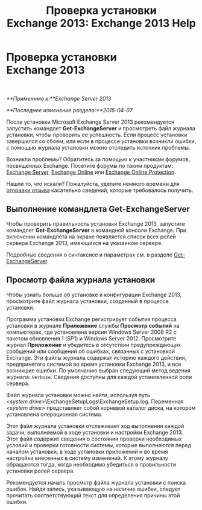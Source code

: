 ﻿---
title: 'Проверка установки Exchange 2013: Exchange 2013 Help'
TOCTitle: Проверка установки Exchange 2013
ms:assetid: fdd20a2a-c8c1-4d17-b813-3c05d88a4411
ms:mtpsurl: https://technet.microsoft.com/ru-ru/library/Bb125254(v=EXCHG.150)
ms:contentKeyID: 50489576
ms.date: 04/30/2018
mtps_version: v=EXCHG.150
ms.translationtype: HT
---

# Проверка установки Exchange 2013

 

_**Применимо к:**Exchange Server 2013_

_**Последнее изменение раздела:**2015-04-07_

После установки Microsoft Exchange Server 2013 рекомендуется запустить командлет **Get-ExchangeServer** и просмотреть файл журнала установки, чтобы проверить ее успешность. Если процесс установки завершился со сбоем, или если в процессе установки возникли ошибки, с помощью журнала установки можно отследить источник проблемы.

Возникли проблемы? Обратитесь за помощью к участникам форумов, посвященных Exchange. Посетите форумы по таким продуктам: [Exchange Server](https://go.microsoft.com/fwlink/p/?linkid=60612), [Exchange Online](https://go.microsoft.com/fwlink/p/?linkid=267542) или [Exchange Online Protection](https://go.microsoft.com/fwlink/p/?linkid=285351).

Нашли то, что искали? Пожалуйста, уделите немного времени для [отправки отзыва](mailto:exsetuphelpfeedback@microsoft.com?subject=exchange%202013%20setup%20help%20feedbac) касательно сведений, которые требовалось получить.

## Выполнение командлета Get-ExchangeServer

Чтобы проверить правильность установки Exchange 2013, запустите командлет **Get-ExchangeServer** в командной консоли Exchange. При включении командлета на экране появляется список всех ролей сервера Exchange 2013, имеющихся на указанном сервере.

Подробные сведения о синтаксисе и параметрах см. в разделе [Get-ExchangeServer](https://technet.microsoft.com/ru-ru/library/bb123873\(v=exchg.150\)).

## Просмотр файла журнала установки

Чтобы узнать больше об установке и конфигурации Exchange 2013, просмотрите файл журнала установки, созданный в процессе установки.

Программа установки Exchange регистрирует события процесса установки в журнале **Приложение** службы **Просмотр событий** на компьютерах, где установлена версия Windows Server 2008 R2 с пакетом обновления 1 (SP1) и Windows Server 2012. Просмотрите журнал **Приложение** и убедитесь в отсутствии предупреждающих сообщений или сообщений об ошибках, связанных с установкой Exchange. Эти файлы журнала содержат историю каждого действия, предпринятого системой во время установки Exchange 2013, и все возникшие ошибки. По умолчанию выбран следующий метод ведения журнала: `Verbose`. Сведения доступны для каждой установленной роли сервера.

Файл журнала установки можно найти, используя путь *\<system drive\>*\\ExchangeSetupLogs\\ExchangeSetup.log. Переменная *\<system drive\>* представляет собой корневой каталог диска, на котором установлена ​​операционная система.

Этот файл журнала установки отслеживает ход выполнения каждой задачи, выполняемой в ходе установки и настройки Exchange 2013. Этот файл содержит сведения о состоянии проверки необходимых условий и проверки готовности системы, которые выполняются перед началом установки, в ходе установки приложений и во время настройки внесенных в систему изменений. К этому журналу обращаются тогда, когда необходимо убедиться в правильности установки ролей сервера.

Рекомендуется начать просмотр файла журнала установки с поиска ошибок. Найдя запись, указывающую на наличие ошибки, следует прочитать соответствующий текст для определения причины этой ошибки.

